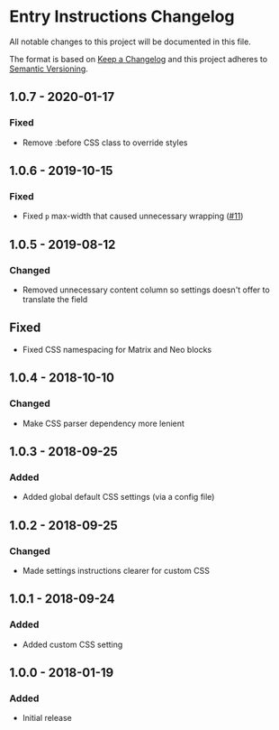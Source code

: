 # Entry Instructions Changelog

All notable changes to this project will be documented in this file.

The format is based on [Keep a Changelog](http://keepachangelog.com/) and this project adheres to [Semantic Versioning](http://semver.org/).

## 1.0.7 - 2020-01-17

### Fixed
- Remove :before CSS class to override styles

## 1.0.6 - 2019-10-15

### Fixed
- Fixed `p` max-width that caused unnecessary wrapping ([#11](https://github.com/sjelfull/craft-entry-instructions/issues/11))

## 1.0.5 - 2019-08-12
### Changed
- Removed unnecessary content column so settings doesn't offer to translate the field

## Fixed
- Fixed CSS namespacing for Matrix and Neo blocks

## 1.0.4 - 2018-10-10
### Changed
- Make CSS parser dependency more lenient

## 1.0.3 - 2018-09-25
### Added
- Added global default CSS settings (via a config file)

## 1.0.2 - 2018-09-25
### Changed
- Made settings instructions clearer for custom CSS

## 1.0.1 - 2018-09-24
### Added
- Added custom CSS setting

## 1.0.0 - 2018-01-19
### Added
- Initial release
